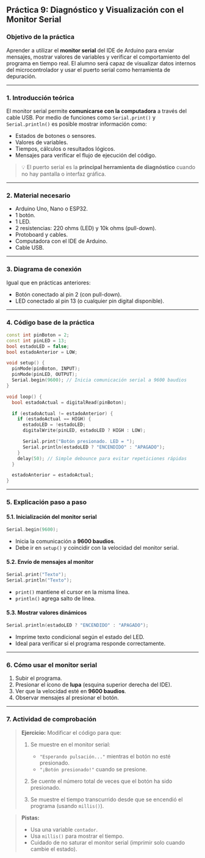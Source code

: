 ## **Práctica 9: Diagnóstico y Visualización con el Monitor Serial**

### **Objetivo de la práctica**

Aprender a utilizar el **monitor serial** del IDE de Arduino para enviar mensajes, mostrar valores de variables y verificar el comportamiento del programa en tiempo real. El alumno será capaz de visualizar datos internos del microcontrolador y usar el puerto serial como herramienta de depuración.

---

### **1. Introducción teórica**

El monitor serial permite **comunicarse con la computadora** a través del cable USB. Por medio de funciones como `Serial.print()` y `Serial.println()` es posible mostrar información como:

* Estados de botones o sensores.
* Valores de variables.
* Tiempos, cálculos o resultados lógicos.
* Mensajes para verificar el flujo de ejecución del código.

> 💡 El puerto serial es la **principal herramienta de diagnóstico** cuando no hay pantalla o interfaz gráfica.

---

### **2. Material necesario**

* Arduino Uno, Nano o ESP32.
* 1 botón.
* 1 LED.
* 2 resistencias: 220 ohms (LED) y 10k ohms (pull-down).
* Protoboard y cables.
* Computadora con el IDE de Arduino.
* Cable USB.

---

### **3. Diagrama de conexión**

Igual que en prácticas anteriores:

* Botón conectado al pin 2 (con pull-down).
* LED conectado al pin 13 (o cualquier pin digital disponible).

---

### **4. Código base de la práctica**

```cpp
const int pinBoton = 2;
const int pinLED = 13;
bool estadoLED = false;
bool estadoAnterior = LOW;

void setup() {
  pinMode(pinBoton, INPUT);
  pinMode(pinLED, OUTPUT);
  Serial.begin(9600); // Inicia comunicación serial a 9600 baudios
}

void loop() {
  bool estadoActual = digitalRead(pinBoton);

  if (estadoActual != estadoAnterior) {
    if (estadoActual == HIGH) {
      estadoLED = !estadoLED;
      digitalWrite(pinLED, estadoLED ? HIGH : LOW);

      Serial.print("Botón presionado. LED = ");
      Serial.println(estadoLED ? "ENCENDIDO" : "APAGADO");
    }
    delay(50); // Simple debounce para evitar repeticiones rápidas
  }

  estadoAnterior = estadoActual;
}
```

---

### **5. Explicación paso a paso**

#### **5.1. Inicialización del monitor serial**

```cpp
Serial.begin(9600);
```

* Inicia la comunicación a **9600 baudios**.
* Debe ir en `setup()` y coincidir con la velocidad del monitor serial.

#### **5.2. Envío de mensajes al monitor**

```cpp
Serial.print("Texto");
Serial.println("Texto");
```

* `print()` mantiene el cursor en la misma línea.
* `println()` agrega salto de línea.

#### **5.3. Mostrar valores dinámicos**

```cpp
Serial.println(estadoLED ? "ENCENDIDO" : "APAGADO");
```

* Imprime texto condicional según el estado del LED.
* Ideal para verificar si el programa responde correctamente.

---

### **6. Cómo usar el monitor serial**

1. Subir el programa.
2. Presionar el ícono de **lupa** (esquina superior derecha del IDE).
3. Ver que la velocidad esté en **9600 baudios**.
4. Observar mensajes al presionar el botón.

---

### **7. Actividad de comprobación**

> **Ejercicio:** Modificar el código para que:
>
> 1. Se muestre en el monitor serial:
>
>    * `"Esperando pulsación..."` mientras el botón no esté presionado.
>    * `"¡Botón presionado!"` cuando se presione.
> 2. Se cuente el número total de veces que el botón ha sido presionado.
> 3. Se muestre el tiempo transcurrido desde que se encendió el programa (usando `millis()`).

> **Pistas:**
>
> * Usa una variable `contador`.
> * Usa `millis()` para mostrar el tiempo.
> * Cuidado de no saturar el monitor serial (imprimir solo cuando cambie el estado).


